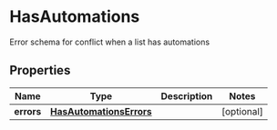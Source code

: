 

# HasAutomations

Error schema for conflict when a list has automations
## Properties

Name | Type | Description | Notes
------------ | ------------- | ------------- | -------------
**errors** | [**HasAutomationsErrors**](HasAutomationsErrors.md) |  |  [optional]



